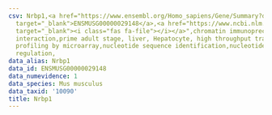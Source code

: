 ```yaml
---
csv: Nrbp1,<a href="https://www.ensembl.org/Homo_sapiens/Gene/Summary?db=core;g=ENSMUSG00000029148"
  target="_blank">ENSMUSG00000029148</a>,<a href="https://www.ncbi.nlm.nih.gov/pubmed/23834426"
  target="_blank"><i class="fas fa-file"></i></a>",chromatin immunoprecipitation assay,direct
  interaction,prime adult stage, liver, Hepatocyte, high throughput transcription
  profiling by microarray,nucleotide sequence identification,nucleotide sequence identification,transcriptional
  regulation,
data_alias: Nrbp1
data_id: ENSMUSG00000029148
data_numevidence: 1
data_species: Mus musculus
data_taxid: '10090'
title: Nrbp1
---
```

